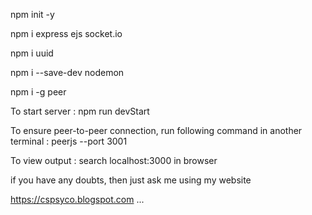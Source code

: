 npm init -y

npm i express ejs socket.io

npm i uuid

npm i --save-dev nodemon

npm i -g peer

To start server :
	npm run devStart

To ensure peer-to-peer connection, run following command in another terminal :
	peerjs --port 3001

To view output :
	search localhost:3000 in browser

if you have any doubts, then just ask me using my website 

https://cspsyco.blogspot.com
...

